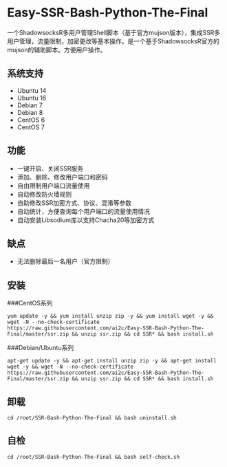 # Easy-SSR-Bash-Python-The-Final
一个ShadowsocksR多用户管理Shell脚本（基于官方mujson版本），集成SSR多用户管理，流量限制，加密更改等基本操作。是一个基于ShadowsocksR官方的mujson的辅助脚本。方便用户操作。


## 系统支持 ##

 - Ubuntu 14
 - Ubuntu 16
 - Debian 7
 - Debian 8
 - CentOS 6
 - CentOS 7

## 功能 ##

 - 一键开启、关闭SSR服务
 - 添加、删除、修改用户端口和密码
 - 自由限制用户端口流量使用
 - 自动修改防火墙规则
 - 自助修改SSR加密方式、协议、混淆等参数
 - 自动统计，方便查询每个用户端口的流量使用情况
 - 自动安装Libsodium库以支持Chacha20等加密方式

## 缺点 ##

 - 无法删除最后一名用户（官方限制）

## 安装 ##
###CentOS系列

    yum update -y && yum install unzip zip -y && yum install wget -y && wget -N --no-check-certificate https://raw.githubusercontent.com/ai2c/Easy-SSR-Bash-Python-The-Final/master/ssr.zip && unzip ssr.zip && cd SSR* && bash install.sh

###Debian/Ubuntu系列

    apt-get update -y && apt-get install unzip zip -y && apt-get install wget -y && wget -N --no-check-certificate https://raw.githubusercontent.com/ai2c/Easy-SSR-Bash-Python-The-Final/master/ssr.zip && unzip ssr.zip && cd SSR* && bash install.sh

## 卸载 ##

    cd /root/SSR-Bash-Python-The-Final && bash uninstall.sh

## 自检 ##

    cd /root/SSR-Bash-Python-The-Final && bash self-check.sh



